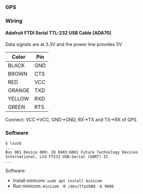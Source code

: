 
### GPS



### Wiring

#### Adafruit FTDI Serial TTL-232 USB Cable [ADA70]

Data signals are at 3.3V and the power line provides 5V

| Color | Pin |
| - | - |
| BLACK  | GND |
| BROWN  | CTS |
| RED    | VCC |
| ORANGE | TXD |
| YELLOW | RXD |
| GREEN  | RTS |

Connect: VCC->VCC, GND->GND, RX->TX and TX->RX of GPS

### Software

```
$ lsusb
...
Bus 001 Device 009: ID 0403:6001 Future Technology Devices International, Ltd FT232 USB-Serial (UART) IC
...
```

Software:

- Install minicom: `sudo apt install minicom`
- Run minicom: `minicom -D /dev/ttyUSB0 -b 9600`



